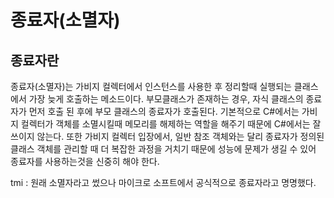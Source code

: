 # 종료자(소멸자)

## 종료자란 
종료자(소멸자)는 가비지 컬렉터에서 인스턴스를 사용한 후 정리할때 실행되는 클래스에서 가장 늦게 호출하는 메소드이다. 부모클래스가 존재하는 경우, 자식 클래스의 종료자가 먼저 호출 된 후에 부모 클래스의 종료자가 호출된다.
기본적으로 C#에서는 가비지 컬렉터가 객체를 소멸시킬때 메모리를 해제하는 역할을 해주기 때문에 C#에서는 잘 쓰이지 않는다. 또한 가비지 컬렉터 입장에서, 일반 참조 객체와는 달리 종료자가 정의된 클래스 객체를 관리할 때 더 복잡한 과정을 거치기 때문에 성능에 문제가 생길 수 있어 종료자를 사용하는것을 신중히 해야 한다.

tmi : 원래 소멸자라고 썼으나 마이크로 소프트에서 공식적으로 종료자라고 명명했다.